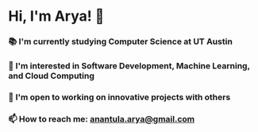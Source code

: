 # Hi, I'm Arya! 👋
### 📚 I'm currently studying Computer Science at UT Austin
### 💭 I'm interested in Software Development, Machine Learning, and Cloud Computing
### 🤝 I'm open to working on innovative projects with others 
### 📫 How to reach me: anantula.arya@gmail.com

<!--
**Arya333/Arya333** is a ✨ _special_ ✨ repository because its `README.md` (this file) appears on your GitHub profile.

Here are some ideas to get you started:

- 🔭 I’m currently working on ...
- 🌱 I’m currently learning ...
- 👯 I’m looking to collaborate on ...
- 🤔 I’m looking for help with ...
- 💬 Ask me about ...
- 📫 How to reach me: ...
- 😄 Pronouns: ...
- ⚡ Fun fact: ...
-->
